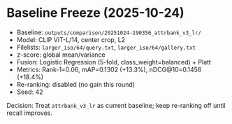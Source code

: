 # Baseline Freeze (2025-10-24)

- Baseline: `outputs/comparison/20251024-190356_attrbank_v3_lr/`
- Model: CLIP ViT-L/14, center crop, L2
- Filelists: `larger_iso/64/query.txt`, `larger_iso/64/gallery.txt`
- z-score: global mean/variance
- Fusion: Logistic Regression (5-fold, class_weight=balanced) + Platt
- Metrics: Rank-1=0.06, mAP=0.1302 (+13.3%), nDCG@10=0.1456 (+18.4%)
- Re-ranking: disabled (no gain this round)
- Seed: 42

Decision: Treat `attrbank_v3_lr` as current baseline; keep re-ranking off until recall improves.